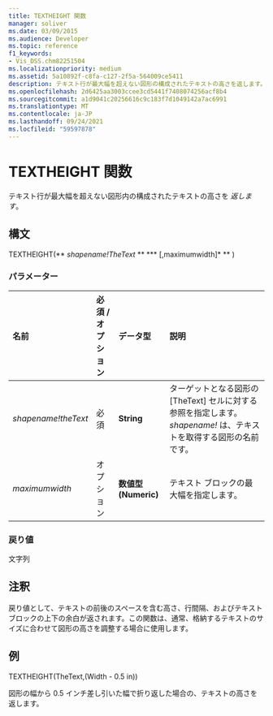 ```yaml
---
title: TEXTHEIGHT 関数
manager: soliver
ms.date: 03/09/2015
ms.audience: Developer
ms.topic: reference
f1_keywords:
- Vis_DSS.chm82251504
ms.localizationpriority: medium
ms.assetid: 5a10892f-c8fa-c127-2f5a-564009ce5411
description: テキスト行が最大幅を超えない図形の構成されたテキストの高さを返します。
ms.openlocfilehash: 2d6425aa3003ccee3cd5441f7408074256acf8b4
ms.sourcegitcommit: a1d9041c20256616c9c183f7d1049142a7ac6991
ms.translationtype: MT
ms.contentlocale: ja-JP
ms.lasthandoff: 09/24/2021
ms.locfileid: "59597878"
---
```

# <a name="textheight-function"></a>TEXTHEIGHT 関数

テキスト行が最大幅を超えない図形内の構成されたテキストの高さを  _返します_。 
  
## <a name="syntax"></a>構文

TEXTHEIGHT(** *shapename!TheText* ** *** [,maximumwidth]* ** ) 
  
### <a name="parameters"></a>パラメーター

|**名前**|**必須 / オプション**|**データ型**|**説明**|
|:-----|:-----|:-----|:-----|
| _shapename!theText_ <br/> |必須  <br/> |**String** <br/> |ターゲットとなる図形の [TheText] セルに対する参照を指定します。  _shapename!_ は、テキストを取得する図形の名前です。  <br/> |
| _maximumwidth_ <br/> |オプション  <br/> |**数値型 (Numeric)** <br/> |テキスト ブロックの最大幅を指定します。  <br/> |
   
### <a name="return-value"></a>戻り値

文字列
  
## <a name="remarks"></a>注釈

戻り値として、テキストの前後のスペースを含む高さ、行間隔、およびテキスト ブロックの上下の余白が返されます。この関数は、通常、格納するテキストのサイズに合わせて図形の高さを調整する場合に使用します。
  
## <a name="example"></a>例

TEXTHEIGHT(TheText,(Width - 0.5 in)) 
  
図形の幅から 0.5 インチ差し引いた幅で折り返した場合の、テキストの高さを返します。 
  

